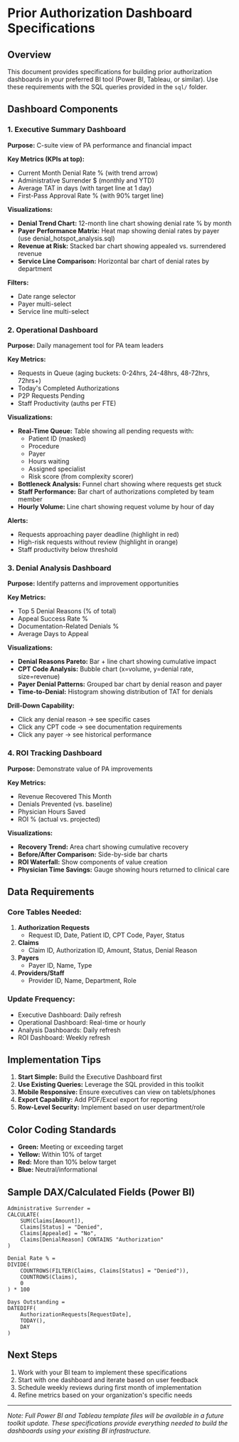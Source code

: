 # Prior Authorization Dashboard Specifications

## Overview

This document provides specifications for building prior authorization dashboards in your preferred BI tool (Power BI, Tableau, or similar). Use these requirements with the SQL queries provided in the `sql/` folder.

## Dashboard Components

### 1. Executive Summary Dashboard

**Purpose:** C-suite view of PA performance and financial impact

**Key Metrics (KPIs at top):**
- Current Month Denial Rate % (with trend arrow)
- Administrative Surrender $ (monthly and YTD)
- Average TAT in days (with target line at 1 day)
- First-Pass Approval Rate % (with 90% target line)

**Visualizations:**
- **Denial Trend Chart:** 12-month line chart showing denial rate % by month
- **Payer Performance Matrix:** Heat map showing denial rates by payer (use denial_hotspot_analysis.sql)
- **Revenue at Risk:** Stacked bar chart showing appealed vs. surrendered revenue
- **Service Line Comparison:** Horizontal bar chart of denial rates by department

**Filters:**
- Date range selector
- Payer multi-select
- Service line multi-select

### 2. Operational Dashboard

**Purpose:** Daily management tool for PA team leaders

**Key Metrics:**
- Requests in Queue (aging buckets: 0-24hrs, 24-48hrs, 48-72hrs, 72hrs+)
- Today's Completed Authorizations
- P2P Requests Pending
- Staff Productivity (auths per FTE)

**Visualizations:**
- **Real-Time Queue:** Table showing all pending requests with:
  - Patient ID (masked)
  - Procedure
  - Payer
  - Hours waiting
  - Assigned specialist
  - Risk score (from complexity scorer)
- **Bottleneck Analysis:** Funnel chart showing where requests get stuck
- **Staff Performance:** Bar chart of authorizations completed by team member
- **Hourly Volume:** Line chart showing request volume by hour of day

**Alerts:**
- Requests approaching payer deadline (highlight in red)
- High-risk requests without review (highlight in orange)
- Staff productivity below threshold

### 3. Denial Analysis Dashboard

**Purpose:** Identify patterns and improvement opportunities

**Key Metrics:**
- Top 5 Denial Reasons (% of total)
- Appeal Success Rate %
- Documentation-Related Denials %
- Average Days to Appeal

**Visualizations:**
- **Denial Reasons Pareto:** Bar + line chart showing cumulative impact
- **CPT Code Analysis:** Bubble chart (x=volume, y=denial rate, size=revenue)
- **Payer Denial Patterns:** Grouped bar chart by denial reason and payer
- **Time-to-Denial:** Histogram showing distribution of TAT for denials

**Drill-Down Capability:**
- Click any denial reason → see specific cases
- Click any CPT code → see documentation requirements
- Click any payer → see historical performance

### 4. ROI Tracking Dashboard

**Purpose:** Demonstrate value of PA improvements

**Key Metrics:**
- Revenue Recovered This Month
- Denials Prevented (vs. baseline)
- Physician Hours Saved
- ROI % (actual vs. projected)

**Visualizations:**
- **Recovery Trend:** Area chart showing cumulative recovery
- **Before/After Comparison:** Side-by-side bar charts
- **ROI Waterfall:** Show components of value creation
- **Physician Time Savings:** Gauge showing hours returned to clinical care

## Data Requirements

### Core Tables Needed:
1. **Authorization Requests**
   - Request ID, Date, Patient ID, CPT Code, Payer, Status
2. **Claims**
   - Claim ID, Authorization ID, Amount, Status, Denial Reason
3. **Payers**
   - Payer ID, Name, Type
4. **Providers/Staff**
   - Provider ID, Name, Department, Role

### Update Frequency:
- Executive Dashboard: Daily refresh
- Operational Dashboard: Real-time or hourly
- Analysis Dashboards: Daily refresh
- ROI Dashboard: Weekly refresh

## Implementation Tips

1. **Start Simple:** Build the Executive Dashboard first
2. **Use Existing Queries:** Leverage the SQL provided in this toolkit
3. **Mobile Responsive:** Ensure executives can view on tablets/phones
4. **Export Capability:** Add PDF/Excel export for reporting
5. **Row-Level Security:** Implement based on user department/role

## Color Coding Standards

- **Green:** Meeting or exceeding target
- **Yellow:** Within 10% of target
- **Red:** More than 10% below target
- **Blue:** Neutral/informational

## Sample DAX/Calculated Fields (Power BI)

```dax
Administrative Surrender = 
CALCULATE(
    SUM(Claims[Amount]),
    Claims[Status] = "Denied",
    Claims[Appealed] = "No",
    Claims[DenialReason] CONTAINS "Authorization"
)

Denial Rate % = 
DIVIDE(
    COUNTROWS(FILTER(Claims, Claims[Status] = "Denied")),
    COUNTROWS(Claims),
    0
) * 100

Days Outstanding = 
DATEDIFF(
    AuthorizationRequests[RequestDate],
    TODAY(),
    DAY
)
```

## Next Steps

1. Work with your BI team to implement these specifications
2. Start with one dashboard and iterate based on user feedback
3. Schedule weekly reviews during first month of implementation
4. Refine metrics based on your organization's specific needs

---

*Note: Full Power BI and Tableau template files will be available in a future toolkit update. These specifications provide everything needed to build the dashboards using your existing BI infrastructure.*